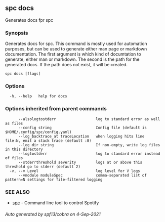 ## spc docs

Generates docs fpr spc

### Synopsis

Generates docs for spc.
This command is mostly used for automation purposes, but can be used to generate
either man page or markdown documentation. The first argument is which
kind of documtation to generate, either man or markdown. The second is the path for the
generated docs. If the path does not exist, it will be created.

```
spc docs [flags]
```

### Options

```
  -h, --help   help for docs
```

### Options inherited from parent commands

```
      --alsologtostderr                  log to standard error as well as files
      --config string                    Config file (default is $HOME/.config/spc/config.yaml)
      --log_backtrace_at traceLocation   when logging hits line file:N, emit a stack trace (default :0)
      --log_dir string                   If non-empty, write log files in this directory
      --logtostderr                      log to standard error instead of files
      --stderrthreshold severity         logs at or above this threshold go to stderr (default 2)
  -v, --v Level                          log level for V logs
      --vmodule moduleSpec               comma-separated list of pattern=N settings for file-filtered logging
```

### SEE ALSO

* [spc](spc.md)	 - Command line tool to control Spotify

###### Auto generated by spf13/cobra on 4-Sep-2021
